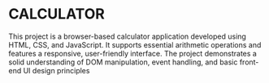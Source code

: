 # CALCULATOR
This project is a browser-based calculator application developed using HTML, CSS, and JavaScript. It supports essential arithmetic operations and features a responsive, user-friendly interface. The project demonstrates a solid understanding of DOM manipulation, event handling, and basic front-end UI design principles

